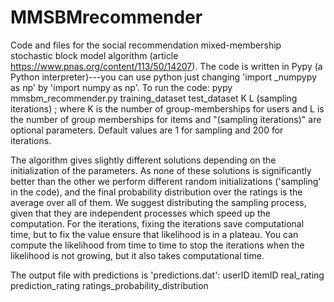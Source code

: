 # MMSBMrecommender
Code and files for the social recommendation mixed-membership stochastic block model algorithm (article https://www.pnas.org/content/113/50/14207). 
The code is written in Pypy (a Python interpreter)---you can use python just changing 'import _numpypy as np' by 'import numpy as np'. To run the code:
pypy mmsbm_recommender.py training_dataset test_dataset K L (sampling iterations) ; where K is the number of group-memberships for users and L is the number of group memberships for items and "(sampling iterations)" are optional parameters. Default values are 1 for sampling and 200 for iterations.

The algorithm gives slightly different solutions depending on the initialization of the parameters. As none of these solutions is significantly better than the other we perform different random initializations ('sampling' in the code), and the final probability distribution over the ratings is the average over all of them.
We suggest distributing the sampling process, given that they are independent processes which speed up the computation. For the iterations, fixing the iterations save computational time, but to fix the value ensure that likelihood is in a plateau. You can compute the likelihood from time to time to stop the iterations when the likelihood is not growing, but it also takes computational time.

The output file with predictions is 'predictions.dat':
userID itemID real_rating prediction_rating ratings_probability_distribution
